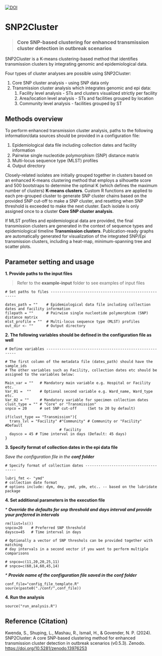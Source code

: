 [![DOI](https://zenodo.org/badge/807615693.svg)](https://doi.org/10.5281/zenodo.13976252)

# SNP2Cluster

> ### Core SNP-based clustering for enhanced transmission cluster detection in outbreak scenarios

SNP2Cluster is a K-means clustering-based method that identifies transmission clusters by integrating genomic and epidemiological data. 

Four types of cluster analyses are possible using SNP2Cluster:

1. Core SNP cluster analysis - using SNP data only
2. Transmission cluster analysis which integrates genomic and epi data:
    1. Facility level analysis - STs and clusters visualized strictly per facility
    1. Area/location level analysis - STs and facilities grouped by location
    1. Community level analysis - facilities grouped by ST
  
## Methods overview
To perform enhanced transmission cluster analysis, paths to the following information/data sources should be provided in a configuration file: 
  1. Epidemiological data file including collection dates and facility 
     information
  2. Pairwise single nucleotide polymorphism (SNP) distance matrix 
  3. Multi-locus sequence type (MLST) profiles
  4. Output directory

Closely-related isolates are initially grouped together in clusters based on an enhanced K-means clustering method that employs a silhouette score and 500 bootstraps to determine the optimal K (which defines the maximum number of clusters) **K-means clusters**. Custom R functions are applied to each pre-grouped cluster to generate SNP cluster chains based on the provided SNP cut-off to make a SNP cluster, and resetting when SNP threshold is exceeded to make the next cluster. Each isolate is only assigned once to a cluster **Core SNP cluster analysis**. 

If MLST profiles and epidemiological data are provided, the final transmission clusters are generated in the context of sequence types and epidemiological timeline **Transmission clusters**. Publication-ready graphs are automatically generated for visualization of the integrated SNP/Epi transmission clusters, including a heat-map, minimum-spanning tree and scatter plots.

## Parameter setting and usage
**1. Provide paths to the input files**

> Refer to the **example-input** folder to see examples of input files

```
# Set paths to files ------------------------------------------------------

dates_path = ""    # Epidemiological data file including collection dates and facility information
filepath = ""      # Pairwise single nucleotide polymorphism (SNP) distance matrix
mlst_profile = ""  # Multi-locus sequence type (MLST) profiles
out_dir <- ""      # Output directory

```

**2. The following variables should be defined in the configuration file as well**

```
# Define variables --------------------------------------------------------

# The first column of the metadata file (dates_path) should have the sample_ids
# The other variables such as Facility, collection dates etc should be assigned to the variables below:

Main_var = ""   # Mandatory main variable e.g. Hospital or Facility etc.
Var_01 =  ""    # Optional second variable e.g. Ward_name, Ward_type etc. 
Var_02 = ""     # Mandatory variable for specimen collection dates
clust_type = "" # "Core" or "Transmission"
snpco = 20      # set SNP cut-off     (Set to 20 by default)

if(clust_type == "Transmission"){
  trans_lvl = "Facility" #"Community" # Community or "Facility" #Default 
                         # facility
  daysco = 45 # Time interval in days (Default: 45 days)
}

```
**3. Specify format of collection dates in the epi data file**

  _Save the configuration file in the **conf folder**_
```
# Specify format of collection dates --------------------------------------

lubri_fmt <- "ymd" 
# collection date format
# options include: dym, dmy, ymd, ydm, etc.. -- based on the lubridate package

```
**4. Set additional parameters in the execution file**

_* **Override the defaults for snp threshold and days interval and provide your preferred in intervals**_
```
rm(list=ls())
snpco=20    # Preferred SNP threshold
daysco=45   # Time interval in days

# Optionally a vector of SNP threshols can be provided together with matching
# day intervals in a second vector if you want to perform multiple comparisons

# snpco=c(11,20,20,25,11)
# snpco=c(60,14,60,45,14)

```

_* **Provide name of the configuration file saved in the conf folder**_

```
conf_file="config_file_template.R"      
source(paste0("./conf/",conf_file))

```

**4. Run the analysis**
```
source("run_analysis.R")
```

## Reference (Citation)
Kwenda, S., Shuping, L., Mashau, R., Ismail, H., & Govender, N. P. (2024). SNP2Cluster: A core SNP-based clustering method for enhanced transmission cluster detection in outbreak scenarios (v0.5.3). Zenodo. https://doi.org/10.5281/zenodo.13976253
